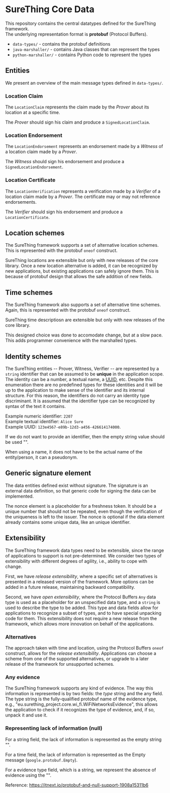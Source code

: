 # SureThing Core Data

This repository contains the central datatypes defined for the SureThing framework.  
The underlying representation format is **protobuf** (Protocol Buffers).

- `data-types/` - contains the protobuf definitions
- `java-marshaller/` - contains Java classes that can represent the types
- `python-marshaller/` - contains Python code to represent the types

## Entities

We present an overview of the main message types defined in `data-types/`.

### Location Claim

The `LocationClaim` represents the claim made by the *Prover* about its location at a specific time.

The *Prover* should sign his claim and produce a `SignedLocationClaim`.

### Location Endorsement

The `LocationEndorsement` represents an endorsement made by a *Witness* of a location claim made by a *Prover*.

The *Witness* should sign his endorsement and produce a `SignedLocationEndorsement`.

### Location Certificate

The `LocationVerification` represents a verification made by a *Verifier* of a location claim made by a *Prover*.
The certificate may or may not reference endorsements.

The *Verifier* should sign his endorsement and produce a `LocationCertificate`.

## Location schemes

The SureThing framework supports a set of alternative location schemes.
This is represented with the protobuf `oneof` construct.

SureThing locations are extensible but only with new releases of the core library.
Once a new location alternative is added, it can be recognized by new applications, but existing applications can safely ignore them.
This is because of protobuf design that allows the safe addition of new fields.

## Time schemes

The SureThing framework also supports a set of alternative time schemes.
Again, this is represented with the protobuf `oneof` construct.

SureThing time descriptiosn are extensible but only with new releases of the core library.

This designed choice was done to accomodate change, but at a slow pace.
This adds programmer convenience with the marshalled types.

## Identity schemes

The SureThing entities -- Prover, Witness, Verifier -- are represented by a `string` identifier that can be assumed to be **unique** in the application scope.
The identity can be a number, a textual name, a [UUID](https://en.wikipedia.org/wiki/Universally_unique_identifier), etc.
Despite this enumeration there are no predefined types for these identities and it will be up to the application to make sense of the identifier and its internal structure.
For this reason, the identifiers do not carry an identity type discriminant.
It is assumed that the identifier type can be recognized by syntax of the text it contains.

Example numeric identifier: `2207`  
Example textual identifier: `Alice Sure`  
Example UUID: `123e4567-e89b-12d3-a456-426614174000`.

If we do not want to provide an identifier, then the empty string value should be used "".

When using a name, it does not have to be the actual name of the entity/person, it can a pseudonym.

## Generic signature element

The data entities defined exist without signature.
The signature is an external data definition, so that generic code for signing the data can be implemented.

The nonce element is a placeholder for a freshness token.
It should be a unique number that should not be repeated, even though the verification of the uniqueness is left to the issuer.
The nonce is optional if the data element already contains some unique data, like an unique identifier.

## Extensibility

The SureThing framework data types need to be extensible, since the range of applications to support is not pre-determined.
We consider two types of extensibility with different degrees of agility, i.e., ability to cope with change.

First, we have *release extensibility*, where a specific set of alternatives is presented in a released version of the framework.
More options can be added in a future release, maintaining backward compatibility.

Second, we have *open extensibility*, where the Protocol Buffers `Any` data type is used as a placeholder for an unspecified data type, and a `string` is used to describe the type to be added.
This type and data fields allow for applications to recognize a subset of types, and to have special unpacking code for them.
This extensibility does not require a new release from the framework, which allows more innovation on behalf of the applications.

### Alternatives

The approach taken with time and location, using the Protocol Buffers `oneof` construct, allows for the *release extensibility*.
Applications can choose a scheme from one of the supported alternatives, or upgrade to a later release of the framework for unsupported schemes.

### Any evidence

The SureThing framework supports any kind of evidence.
The way this information is represented is by two fields: the *type* string and the any field.
The type string is the fully-qualified protobuf name of the evidence type, e.g., "eu.surething_project.core.wi_fi.WiFiNetworksEvidence", this allows the application to check if it recognizes the type of evidence, and, if so, unpack it and use it.

### Representing lack of information (null)

For a string field, the lack of information is represented as the empty string "".

For a time field, the lack of information is represented as the Empty message (`google.protobuf.Empty`).

For a evidence type field, which is a string, we represent the absence of evidence using the "".

Reference: <https://itnext.io/protobuf-and-null-support-1908a15311b6>
